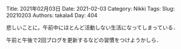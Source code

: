 ﻿Title: 2021年02月03日
Date: 2021-02-03
Category: Nikki
Tags: 
Slug: 20210203
Authors: takala4
Day: 404




悲しいことに，午前中にほとんど活動しない生活になってしまっている．



午前と午後で2回ブログを更新するなどの習慣をつけようかしら．